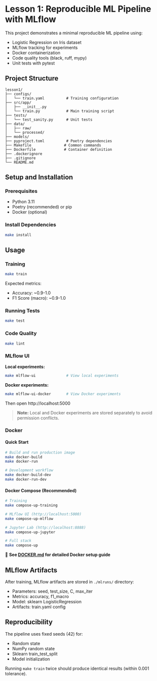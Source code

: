 # Lesson 1: Reproducible ML Pipeline with MLflow

This project demonstrates a minimal reproducible ML pipeline using:
- Logistic Regression on Iris dataset
- MLflow tracking for experiments
- Docker containerization
- Code quality tools (black, ruff, mypy)
- Unit tests with pytest

## Project Structure

```
lesson1/
├── configs/
│   └── train.yaml          # Training configuration
├── src/app/
│   ├── __init__.py
│   └── train.py            # Main training script
├── tests/
│   └── test_sanity.py      # Unit tests
├── data/
│   ├── raw/
│   └── processed/
├── models/
├── pyproject.toml          # Poetry dependencies
├── Makefile               # Common commands
├── Dockerfile             # Container definition
├── .dockerignore
├── .gitignore
└── README.md
```

## Setup and Installation

### Prerequisites
- Python 3.11
- Poetry (recommended) or pip
- Docker (optional)

### Install Dependencies
```bash
make install
```

## Usage

### Training
```bash
make train
```

Expected metrics:
- Accuracy: ~0.9-1.0
- F1 Score (macro): ~0.9-1.0

### Running Tests
```bash
make test
```

### Code Quality
```bash
make lint
```

### MLflow UI

**Local experiments:**
```bash
make mlflow-ui              # View local experiments
```

**Docker experiments:**
```bash
make mlflow-ui-docker       # View Docker experiments
```
Then open http://localhost:5000

> **Note:** Local and Docker experiments are stored separately to avoid permission conflicts.

### Docker

#### Quick Start
```bash
# Build and run production image
make docker-build
make docker-run

# Development workflow
make docker-build-dev
make docker-run-dev
```

#### Docker Compose (Recommended)
```bash
# Training
make compose-up-training

# MLflow UI (http://localhost:5000)
make compose-up-mlflow

# Jupyter Lab (http://localhost:8888)
make compose-up-jupyter

# Full stack
make compose-up
```

📖 **See [DOCKER.md](DOCKER.md) for detailed Docker setup guide**

## MLflow Artifacts

After training, MLflow artifacts are stored in `./mlruns/` directory:
- Parameters: seed, test_size, C, max_iter
- Metrics: accuracy, f1_macro
- Model: sklearn LogisticRegression
- Artifacts: train.yaml config

## Reproducibility

The pipeline uses fixed seeds (42) for:
- Random state
- NumPy random state
- Sklearn train_test_split
- Model initialization

Running `make train` twice should produce identical results (within 0.001 tolerance).
